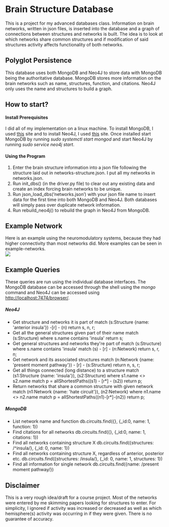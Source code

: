 # Brain Structure Database
This is a project for my advanced databases class. Information on brain networks, written in json files, is inserted into the database and a graph of connections between structures and networks is built. The idea is to look at which networks share common structures and if modification of said structures activity affects functionality of both networks. 

## Polyglot Persistence
This database uses both MongoDB and Neo4J to store data with MongoDB being the authoritative database. MongoDB stores more information on the brain networks such as name, structures, function, and citations. Neo4J only uses the name and structures to build a graph. 

## How to start?
#### Install Prerequisites 
I did all of my implementation on a linux machine. To install MongoDB, I used [this](https://tecadmin.net/install-mongodb-on-ubuntu/) site and to install Neo4J, I used [this](https://datawookie.netlify.com/blog/2016/09/installing-neo4j-on-ubuntu-16.04/) site. Once installed start MongoDB by running _sudo systemctl start mongod_ and start Neo4J by running _sudo service neo4j start_.

#### Using the Program
1. Enter the brain structure information into a json file following the structure laid out in networks-structure.json. I put all my networks in networks.json.
2. Run init\_dbs() (in the driver.py file) to clear out any existing data and create an index forcing brain networks to be unique.
3. Run json\_load\_dbs(‘networks.json’) with your json file name to insert data for the first time into both MongoDB and Neo4J. Both databases will simply pass over duplicate network information.
4. Run rebuild\_neo4j() to rebuild the graph in Neo4J from MongoDB.

## Example Network
Here is an example using the neuromodulatory systems, because they had higher connectivity than most networks did. More examples can be seen in example-networks. &nbsp; <br>
![](example-networks/neuromodulatory-systems.svg)

## Example Queries
These queries are run using the individual database interfaces. The MongoDB database can be accessed through the shell using the _mongo_ command and Neo4J can be accessed using [http://localhost:7474/browser/](http://localhost:7474/browser/).

##### Neo4J
* Get structure and networks it is part of
        match (s:Structure {name: 'anterior insula'}) -[r] - (n) return s, n, r;
* Get all the general structures given part of their name
        match (s:Structure) where s.name contains 'insula' return s;
* Get general structures and networks they're part of
        match (s:Structure) where s.name contains 'insula' match (s) - [r] - (n:Network) return s, r, n;
* Get network and its associated structures
        match (n:Network {name: 'present moment pathway'}) - [r] - (s:Structure) return n, s, r;
* Get all things connected (long distance) to a structure
      match (s1:Structure {name: 'insula'}), (s2:Structure) where s1.name <> s2.name match p = allShortestPaths((s1) - [r*] - (s2)) return p;
* Return networks that share a common structure with given network
        match (n1:Network {name: 'hate circuit'}), (n2:Network) where n1.name <> n2.name match p = allShortestPaths((n1)-[r*]-(n2)) return p;

##### MongoDB
* List network name and function
        db.circuits.find({}, {_id:0, name: 1, function: 1})
* Find citations for all networks
        db.circuits.find({}, {_id:0, name: 1, citations: 1})
* Find all networks containing structure X
        db.circuits.find({structures: /^insula/}, {_id: 0, name: 1})
* Find all networks containing structure X, regardless of anterior, posterior etc.
        db.circuits.find({structures: /insula/}, {_id: 0, name: 1, structures: 1})
* Find all information for single network
        db.circuits.find({name: /present moment pathway/})

## Disclaimer
This is a very rough idea/draft for a course project. Most of the networks were entered by me skimming papers looking for structures to enter. For simplicity, I ignored if activity was increased or decreased as well as which hemisphere(s) activity was occurring in if they were given. There is no guarantee of accuracy. 

